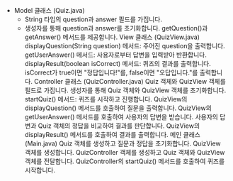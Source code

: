 - Model 클래스 (Quiz.java)
    - String 타입의 question과 answer 필드를 가집니다.
    - 생성자를 통해 question과 answer를 초기화합니다.
getQuestion()과 getAnswer() 메서드를 제공합니다.
View 클래스 (QuizView.java)
displayQuestion(String question) 메서드: 주어진 question을 출력합니다.
getUserAnswer() 메서드: 사용자로부터 답변을 입력받아 반환합니다.
displayResult(boolean isCorrect) 메서드: 퀴즈의 결과를 출력합니다. isCorrect가 true이면 "정답입니다!"를, false이면 "오답입니다."를 출력합니다.
Controller 클래스 (QuizController.java)
Quiz 객체와 QuizView 객체를 필드로 가집니다.
생성자를 통해 Quiz 객체와 QuizView 객체를 초기화합니다.
startQuiz() 메서드: 퀴즈를 시작하고 진행합니다.
QuizView의 displayQuestion() 메서드를 호출하여 질문을 출력합니다.
QuizView의 getUserAnswer() 메서드를 호출하여 사용자의 답변을 받습니다.
사용자의 답변과 Quiz 객체의 정답을 비교하여 결과를 판단합니다.
QuizView의 displayResult() 메서드를 호출하여 결과를 출력합니다.
메인 클래스 (Main.java)
Quiz 객체를 생성하고 질문과 정답을 초기화합니다.
QuizView 객체를 생성합니다.
QuizController 객체를 생성하고 Quiz 객체와 QuizView 객체를 전달합니다.
QuizController의 startQuiz() 메서드를 호출하여 퀴즈를 시작합니다.